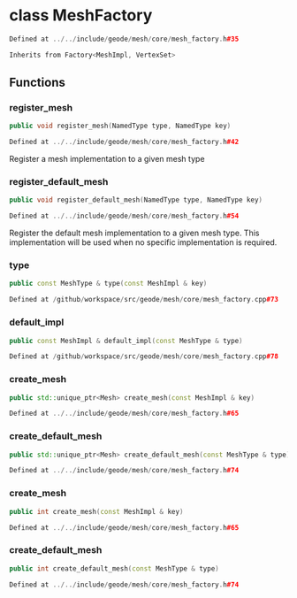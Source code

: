 # class MeshFactory

```cpp
Defined at ../../include/geode/mesh/core/mesh_factory.h#35
```

```cpp
Inherits from Factory<MeshImpl, VertexSet>
```



## Functions

### register_mesh

```cpp
public void register_mesh(NamedType type, NamedType key)
```

```cpp
Defined at ../../include/geode/mesh/core/mesh_factory.h#42
```

 Register a mesh implementation to a given mesh type

### register_default_mesh

```cpp
public void register_default_mesh(NamedType type, NamedType key)
```

```cpp
Defined at ../../include/geode/mesh/core/mesh_factory.h#54
```

 Register the default mesh implementation to a given mesh type. This implementation will be used when no specific implementation is required.

### type

```cpp
public const MeshType & type(const MeshImpl & key)
```

```cpp
Defined at /github/workspace/src/geode/mesh/core/mesh_factory.cpp#73
```

### default_impl

```cpp
public const MeshImpl & default_impl(const MeshType & type)
```

```cpp
Defined at /github/workspace/src/geode/mesh/core/mesh_factory.cpp#78
```

### create_mesh

```cpp
public std::unique_ptr<Mesh> create_mesh(const MeshImpl & key)
```

```cpp
Defined at ../../include/geode/mesh/core/mesh_factory.h#65
```

### create_default_mesh

```cpp
public std::unique_ptr<Mesh> create_default_mesh(const MeshType & type)
```

```cpp
Defined at ../../include/geode/mesh/core/mesh_factory.h#74
```

### create_mesh

```cpp
public int create_mesh(const MeshImpl & key)
```

```cpp
Defined at ../../include/geode/mesh/core/mesh_factory.h#65
```

### create_default_mesh

```cpp
public int create_default_mesh(const MeshType & type)
```

```cpp
Defined at ../../include/geode/mesh/core/mesh_factory.h#74
```



